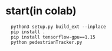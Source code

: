 # start(in colab)

      python3 setup.py build_ext --inplace
      pip install .
      pip install tensorflow-gpu==1.15 
      python pedestrianTracker.py
